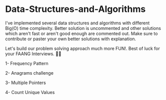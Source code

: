 # Data-Structures-and-Algorithms

I've implemented several data structures and algorithms with different Big(O) time complexity.
Better solution is uncommented and other solutions which aren't fast or aren't good enough are commented out.
Make sure to contribute or paster your own better solutions with explanation.

Let's build our problem solving approach much more FUN!.
Best of luck for your FAANG Interviews. 🥳🤩

1- Frequency Pattern

2- Anagrams challenge

3- Multiple Pointers

4- Count Unique Values
